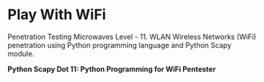 # Play With WiFi

Penetration Testing Microwaves Level - 11.
WLAN Wireless Networks (WiFi) penetration using Python programming language and Python Scapy module.

**Python Scapy Dot 11: Python Programming for WiFi Pentester**
